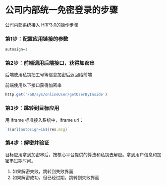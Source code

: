 # 公司内部统一免密登录的步骤

公司内部系统接入 HRP3.0的操作步骤

### 第1步：配置应用链接的参数

```jsx
autosign=1
```

### 第2步：前端调用后端接口，获得加密串

后端使用私钥把工号等信息加密后返回给前端

前端使用以下接口获得加密串
```jsx
http.get('/a0/sys/onlineUser/getUserByInside')
```

### 第3步：跳转到目标应用

用  iframe 标准接入系统中，iframe url：
```jsx
`${url}autosign=1&${res.msg}`
```

### 第4步：解密并验证

目标应用拿到加密串后，按核心平台提供的算法和私钥去解密。拿到用户信息和加密串过期时间。

1. 如果解密失败，跳转到失败界面
2. 如果解密成功，但已经过期，跳转到失败界面